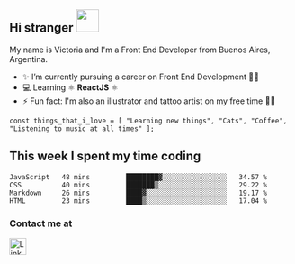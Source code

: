## Hi stranger  <img src="https://image.flaticon.com/icons/svg/620/620768.svg" width="40px">

My name is Victoria and I'm a Front End Developer from Buenos Aires, Argentina.
- ✨ I’m currently pursuing a career on Front End Development 👩‍💻
- 💻 Learning ⚛️ <b>ReactJS</b> ⚛️
- ⚡ Fun fact: I'm also an illustrator and tattoo artist on my free time 💉🐍

``const things_that_i_love = [
"Learning new things",
"Cats",
"Coffee",
"Listening to music at all times"
];``


## This week I spent my time coding

<!--START_SECTION:waka-->
```text
JavaScript   48 mins         ████████▓░░░░░░░░░░░░░░░░   34.57 % 
CSS          40 mins         ███████▒░░░░░░░░░░░░░░░░░   29.22 % 
Markdown     26 mins         ████▓░░░░░░░░░░░░░░░░░░░░   19.17 % 
HTML         23 mins         ████▒░░░░░░░░░░░░░░░░░░░░   17.04 % 
```
<!--END_SECTION:waka-->

### Contact me at <br>
<a href="https://www.linkedin.com/in/victoria-suarez1997/"><img src="https://image.flaticon.com/icons/svg/174/174857.svg" width="30px" alt="Linkedin log"/></a>
